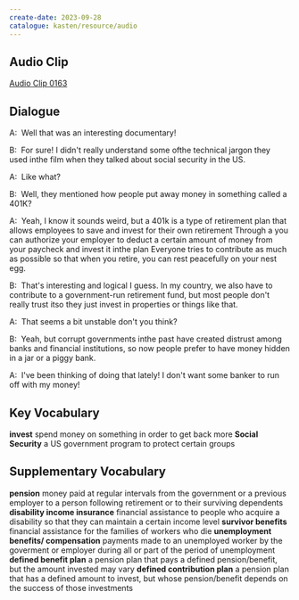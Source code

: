```yaml
---
create-date: 2023-09-28
catalogue: kasten/resource/audio
---
```


## Audio Clip
[Audio Clip 0163](https://archive.org/download/englishpod_all/englishpod_0163dg.mp3)

## Dialogue
A:  Well that was an interesting documentary! 

B:  For sure! I didn't really understand some ofthe technical jargon they used inthe film when they talked about social security in the US. 

A:  Like what? 

B:  Well, they mentioned how people put away money in something called a 401K? 

A:  Yeah, I know it sounds weird, but a 401k is a type of retirement plan that allows employees to save and invest for their own retirement Through a  you can authorize your employer to deduct a certain amount of money from your paycheck and invest it inthe plan Everyone tries to contribute as much as possible  so that when you retire, you can rest peacefully on your nest egg. 

B:  That's interesting and logical I guess. In my country, we also have to contribute to a government-run  retirement fund, but most people don't really trust itso they just invest in properties or things like that. 

A:  That seems a bit unstable don't you think? 

B:  Yeah, but corrupt governments inthe past have created distrust among banks and financial institutions, so now people prefer to have money hidden in a jar or a piggy bank. 

A:  I've been thinking of doing that lately! I don't want some banker to run off  with my money! 

## Key Vocabulary
**invest**               spend money on something in order to get back more
**Social Security**      a US government program to protect certain groups

## Supplementary Vocabulary
**pension**                                  money paid at regular intervals from the government or a previous employer to a person following retirement or to their surviving dependents
**disability income insurance**              financial assistance to people who acquire a disability so that they can maintain a certain income level
**survivor benefits**                        financial assistance for the families of workers who die
**unemployment benefits/ compensation**      payments made to an unemployed worker by the goverment or employer during all or part of the period of unemployment
**defined benefit plan**                     a pension plan that pays a defined pension/benefit, but the amount invested may vary
**defined contribution plan**                a pension plan that has a defined amount to invest, but whose pension/benefit depends on the success of those investments
